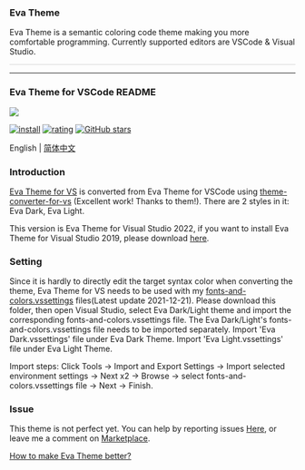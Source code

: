 ### Eva Theme

Eva Theme is a semantic coloring code theme making you more comfortable programming. Currently supported editors are VSCode & Visual Studio.

<p style="width:100%; height: 1px; background-color:#d5d5d5;"></p>

---

### Eva Theme for VSCode README

<p style="display:flex;flex-flow:row nowrap;width:100%;"><img src="https://raw.githubusercontent.com/fisheva/Eva-Theme/master/Visual%20Studio/screenshots/Eva%20Theme.png" referrerpolicy="no-referrer" style="max-width:100%;"></p>

[![install](https://img.shields.io/vscode-marketplace/i/fisheva.Eva-Theme-vs.svg?style=flat-flat)](https://marketplace.visualstudio.com/items?itemName=fisheva.Eva-Theme-vs) [![rating](https://img.shields.io/visual-studio-marketplace/r/fisheva.Eva-Theme-vs.svg?style=flat)](https://marketplace.visualstudio.com/items/fisheva.Eva-Theme-vs) [![GitHub stars](https://img.shields.io/github/stars/fisheva/Eva-Theme.svg?style=social&label=Star&maxAge=2592000)](https://github.com/fisheva/Eva-Theme)

English | <a title="切换到中文README" href="https://github.com/fisheva/Eva-Theme/blob/master/Visual%20Studio/documents/README_CN.md" target="_blank">简体中文</a>

### Introduction

<a title="Go to the marketplace page of Eva Theme for VS." href="https://marketplace.visualstudio.com/items?itemName=fisheva.eva-theme-vs" target="_blank">Eva Theme for VS</a> is converted from Eva Theme for VSCode using <a title="Go to the theme-converter-for-vs." href="https://github.com/microsoft/theme-converter-for-vs" target="_blank">theme-converter-for-vs</a> (Excellent work! Thanks to them!). There are 2 styles in it: Eva Dark, Eva Light.

This version is Eva Theme for Visual Studio 2022, if you want to install Eva Theme for Visual Studio 2019, please download <a href="https://raw.githubusercontent.com/fisheva/Eva-Theme/master/Visual%20Studio/VISX%20Project/2019/bin/Release/2019.vsix" target="_blank">here</a>.

### Setting

Since it is hardly to directly edit the target syntax color when converting the theme, Eva Theme for VS needs to be used with my <a href="https://github.com/fisheva/Eva-Theme/tree/master/Visual%20Studio/Fonts%20and%20Colors" target="_blank">fonts-and-colors.vssettings</a> files(Latest update 2021-12-21). Please download this folder, then open Visual Studio, select Eva Dark/Light theme and import the corresponding fonts-and-colors.vssettings file. The Eva Dark/Light's fonts-and-colors.vssettings file needs to be imported separately. Import 'Eva Dark.vssettings' file under Eva Dark Theme. Import 'Eva Light.vssettings' file under Eva Light Theme. 

Import steps: Click Tools → Import and Export Settings → Import selected environment settings → Next x2 → Browse → select fonts-and-colors.vssettings file → Next → Finish.

### Issue

This theme is not perfect yet. You can help by reporting issues <a href="https://github.com/fisheva/Eva-Theme/issues" target="_blank">Here</a>, or leave me a comment on <a href="https://marketplace.visualstudio.com/items?itemName=fisheva.eva-theme-vs&ssr=false#review-details" target="_blank">Marketplace</a>.

<a href="https://github.com/fisheva/Eva-Theme/blob/master/Visual%20Studio/documents/How%20to%20make%20Eva%20Theme%20for%20VS%20better.md" target="_blank">How to make Eva Theme better?</a>
